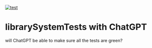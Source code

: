 [![test](https://github.com/thesis-LMS/chatGPT/actions/workflows/test.yaml/badge.svg)](https://github.com/thesis-LMS/chatGPT/actions/workflows/test.yaml)
# librarySystemTests with ChatGPT
will ChatGPT be able to make sure all the tests are green?
